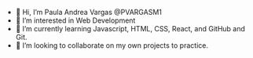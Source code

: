 - 👋 Hi, I’m Paula Andrea Vargas @PVARGASM1
- 👀 I’m interested in Web Development
- 🌱 I’m currently learning Javascript, HTML, CSS, React, and GitHub and Git. 
- 💞️ I’m looking to collaborate on my own projects to practice.

<!---
PVARGASM1/PVARGASM1 is a ✨ special ✨ repository because its `README.md` (this file) appears on your GitHub profile.
You can click the Preview link to take a look at your changes.
--->
